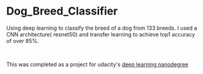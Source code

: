 # Dog_Breed_Classifier

Using deep learning to classify the breed of a dog from 133 breeds. I used a CNN architecture( resnet50) and transfer learning to achieve top1 accuracy of over 85%.

<br/>

This was completed as a project for udacity's [deep learning nanodegree](https://www.udacity.com/course/deep-learning-nanodegree--nd101)
